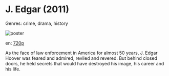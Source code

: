 # J. Edgar (2011)

Genres: crime, drama, history

![poster](http://image.tmdb.org/t/p/w500/upACO9i21lb5lG7ovf51m3lIPcv.jpg)

en:
  [720p](magnet:?xt=urn:btih:7A9749682751D70A104FC9EEB633A4998ACAAAA1&tr=udp://glotorrents.pw:6969/announce&tr=udp://tracker.opentrackr.org:1337/announce&tr=udp://torrent.gresille.org:80/announce&tr=udp://tracker.openbittorrent.com:80&tr=udp://tracker.coppersurfer.tk:6969&tr=udp://tracker.leechers-paradise.org:6969&tr=udp://p4p.arenabg.ch:1337&tr=udp://tracker.internetwarriors.net:1337)
  


As the face of law enforcement in America for almost 50 years, J. Edgar Hoover was feared and admired, reviled and revered. But behind closed doors, he held secrets that would have destroyed his image, his career and his life.